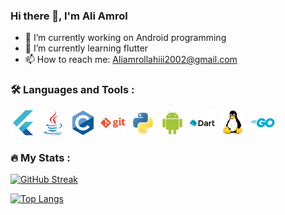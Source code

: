 ### Hi there 👋, I'm Ali Amrol


* 🔭 I’m currently working on Android programming
* 🌱 I’m currently learning flutter
* 📫 How to reach me: Aliamrollahiii2002@gmail.com

 ### :hammer_and_wrench: Languages and Tools :
 <img src="https://github.com/devicons/devicon/blob/master/icons/flutter/flutter-original.svg" width="40" height="40"/>&nbsp;
 <img src="https://github.com/devicons/devicon/blob/master/icons/java/java-original.svg" width="40" height="40"/>&nbsp;
 <img src="https://github.com/devicons/devicon/blob/master/icons/c/c-original.svg" width="40" height="40"/>&nbsp;
 <img src="https://github.com/devicons/devicon/blob/master/icons/git/git-plain-wordmark.svg" width="40" height="40"/>&nbsp;
 <img src="https://github.com/devicons/devicon/blob/master/icons/python/python-original.svg" width="40" height="40"/>&nbsp;
 <img src="https://github.com/devicons/devicon/blob/master/icons/android/android-original.svg" width="40" height="40"/>&nbsp;
 <img src="https://github.com/devicons/devicon/blob/master/icons/dart/dart-original-wordmark.svg" width="40" height="40"/>&nbsp;
 <img src="https://github.com/devicons/devicon/blob/master/icons/linux/linux-original.svg" width="40" height="40"/>&nbsp;
 <img src="https://github.com/devicons/devicon/blob/master/icons/go/go-original-wordmark.svg" width="40" height="40"/>&nbsp;



 ### :fire: My Stats :
 [![GitHub Streak](http://github-readme-streak-stats.herokuapp.com?user=sAliamrol&theme=dark&background=000000)](https://git.io/streak-stats)


 [![Top Langs](https://github-readme-stats.vercel.app/api/top-langs/?username=Aliamrol&layout=compact&theme=vision-friendly-dark)](https://github.com/anuraghazra/github-readme-stats)

